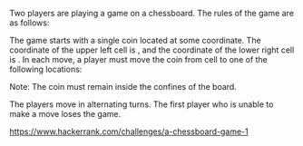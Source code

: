 Two players are playing a game on a  chessboard. The rules of the game are as follows:

The game starts with a single coin located at some  coordinate. The coordinate of the upper left cell is , and the coordinate of the lower right cell is .
In each move, a player must move the coin from cell  to one of the following locations:

Note: The coin must remain inside the confines of the board.

The players move in alternating turns. The first player who is unable to make a move loses the game.

https://www.hackerrank.com/challenges/a-chessboard-game-1
